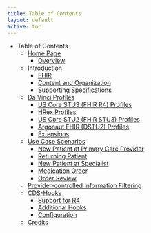 ```yaml
---
title: Table of Contents
layout: default
active: toc
---
```


* Table of Contents
    * <a href="Home_Page.html">Home Page</a>
        * <a href="Overview.html">Overview</a>
    * <a href="Introduction.html">Introduction</a>
        * <a href="FHIR.html">FHIR</a>
        * <a href="Content_and_Organization.html">Content and Organization</a>
        * <a href="Supporting_Specifications.html">Supporting Specifications</a>
    * <a href="Da_Vinci_Profiles.html">Da Vinci Profiles</a>
        * <a href="US_Core_STU3_(FHIR_R4)_Profiles.html">US Core STU3 (FHIR R4) Profiles</a>
        * <a href="HRex_Profiles.html">HRex Profiles</a>
        * <a href="US_Core_STU2_(FHIR_STU3)_Profiles.html">US Core STU2 (FHIR STU3) Profiles</a>
        * <a href="Argonaut_FHIR_(DSTU2)_Profiles.html">Argonaut FHIR (DSTU2) Profiles</a>
        * <a href="Extensions.html">Extensions</a>
    * <a href="Use_Case_Scenarios.html">Use Case Scenarios</a>
        * <a href="New_Patient_at_Primary_Care_Provider.html">New Patient at Primary Care Provider</a>
        * <a href="Returning_Patient.html">Returning Patient</a>
        * <a href="New_Patient_at_Specialist.html">New Patient at Specialist</a>
        * <a href="Medication_Order.html">Medication Order</a>
        * <a href="Order_Review.html">Order Review</a>
    * <a href="Provider-controlled_Information_Filtering.html">Provider-controlled Information Filtering</a>
    * <a href="CDS-Hooks.html">CDS-Hooks</a>
        * <a href="Support_for_R4.html">Support for R4</a>
        * <a href="Additional_Hooks.html">Additional Hooks</a>
        * <a href="Configuration.html">Configuration</a>
    * <a href="Credits.html">Credits</a>
